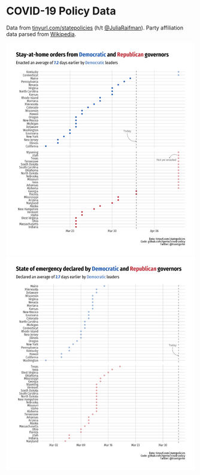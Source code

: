 COVID-19 Policy Data
=====================
  
Data from [tinyurl.com/statepolicies](https://tinyurl.com/statepolicies) (h/t [@JuliaRaifman](https://twitter.com/JuliaRaifman/status/1245416835211812875)). Party affiliation data parsed from [Wikipedia](https://en.wikipedia.org/wiki/List_of_United_States_governors).

![](plots/stay-at-home.png)
![](plots/state-of-emergency.png)
